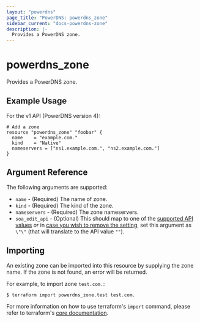 ```yaml
---
layout: "powerdns"
page_title: "PowerDNS: powerdns_zone"
sidebar_current: "docs-powerdns-zone"
description: |-
  Provides a PowerDNS zone.
---
```


# powerdns\_zone

Provides a PowerDNS zone.

## Example Usage

For the v1 API (PowerDNS version 4):

```hcl
# Add a zone
resource "powerdns_zone" "foobar" {
  name    = "example.com."
  kind    = "Native"
  nameservers = ["ns1.example.com.", "ns2.example.com."]
}
```

## Argument Reference

The following arguments are supported:

* `name` - (Required) The name of zone.
* `kind` - (Required) The kind of the zone.
* `nameservers` - (Required) The zone nameservers.
* `soa_edit_api` - (Optional) This should map to one of the [supported API values](https://doc.powerdns.com/authoritative/dnsupdate.html#soa-edit-dnsupdate-settings) *or* in [case you wish to remove the setting](https://doc.powerdns.com/authoritative/domainmetadata.html#soa-edit-api), set this argument as `\"\"` (that will translate to the API value `""`).

## Importing

An existing zone can be imported into this resource by supplying the zone name. If the zone is not found, an error will be returned.

For example, to import zone `test.com.`:

```
$ terraform import powerdns_zone.test test.com.
```

For more information on how to use terraform's `import` command, please refer to terraform's [core documentation](https://www.terraform.io/docs/import/index.html#currently-state-only).
